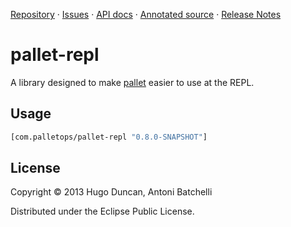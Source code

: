 [Repository](https://github.com/pallet/pallet-repl) &#xb7;
[Issues](https://github.com/pallet/pallet-repl/issues) &#xb7;
[API docs](http://palletops.com/pallet-repl/0.8/api) &#xb7;
[Annotated source](http://palletops.com/pallet-repl/0.8/annotated/uberdoc.html) &#xb7;
[Release Notes](https://github.com/pallet/pallet-repl/blob/develop/ReleaseNotes.md)

# pallet-repl

A library designed to make [pallet](http://palletops.com) easier to use at the
REPL.

## Usage

```clj
[com.palletops/pallet-repl "0.8.0-SNAPSHOT"]
```


## License

Copyright © 2013 Hugo Duncan, Antoni Batchelli

Distributed under the Eclipse Public License.
